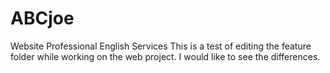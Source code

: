 # ABCjoe
Website Professional English Services
This is a test of editing the feature folder while working on the web project.
I would like to see the differences.

